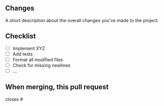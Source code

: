 ## Changes
A short description about the overall changes you've made to the project.

## Checklist
- [ ] Implement XYZ
- [ ] Add tests
- [ ] Format all modified files
- [ ] Check for missing newlines
- [ ] ...

## When merging, this pull request 
closes #
